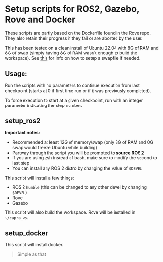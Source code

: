 # Setup scripts for ROS2, Gazebo, Rove and Docker

These scripts are partly based on the Dockerfile found in the Rove repo.
They also retain their progress if they fail or are aborted by the user.

This has been tested on a clean install of Ubuntu 22.04 with 8G of RAM and 8G of swap (simply having 8G of RAM wasn't enough to build the workspace).
See [this](https://linuxize.com/post/create-a-linux-swap-file/) for info on how to setup a swapfile if needed.

## Usage:
Run the scripts with no parameters to continue execution from last checkpoint (starts at 0 if first time run or if it was previously completed).

To force execution to start at a given checkpoint, run with an integer parameter indicating the step number.

## setup_ros2
**Important notes:**

- Recommended at least 12G of memory/swap (only 8G of RAM and 0G swap would freeze Ubuntu while building)
- Partway through the script you will be prompted to **source ROS 2**
- If you are using zsh instead of bash, make sure to modify the second to last step
- You can install any ROS 2 distro by changing the value of `$DEVEL`

This script will install a few things:

- ROS 2 `humble` (this can be changed to any other devel by changing `$DEVEL`)
- Rove
- Gazebo

This script will also build the workspace. Rove will be installed in `~/capra_ws`.

## setup_docker
This script will install docker.

> Simple as that